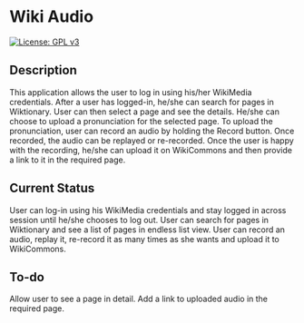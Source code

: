 # Wiki Audio
[![License: GPL v3](https://img.shields.io/badge/License-GPL%20v3-blue.svg)](http://www.gnu.org/licenses/gpl-3.0)

## Description
This application allows the user to log in using his/her WikiMedia credentials. After a user has logged-in, he/she can search for pages in Wiktionary. User can then select a page and see the details. He/she can choose to upload a pronunciation for the selected page. To upload the pronunciation, user can record an audio by holding the Record button. Once recorded, the audio can be replayed or re-recorded. Once the user is happy with the recording, he/she can upload it on WikiCommons and then provide a link to it in the required page.

## Current Status
User can log-in using his WikiMedia credentials and stay logged in across session until he/she chooses to log out.
User can search for pages in Wiktionary and see a list of pages in endless list view.
User can record an audio, replay it, re-record it as many times as she wants and upload it to WikiCommons.

## To-do
Allow user to see a page in detail.
Add a link to uploaded audio in the required page.
